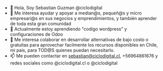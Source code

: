 - 👋 Hola, Soy Sebastian Guzman @ciclodigital
- 👀 Me interesa ayudar y apoyar a median@s, pequeñ@s y micro empresari@s en sus negocios y emprendimientos, y también aprender de toda esta gran comunidad
- 🌱 Actualmente estoy aprendiendo "codigo wordpress" y configuraciones de Odoo
- 💞️ Me interesa colaborar en desarrollar alternativas de bajo costo o gratuitas para aprovechar facilmente los recursos disponibles en Chile, mi pais, para TOD@S quienes puedan necesitarlo.
- 📫 Me pueden contactar en sebastian@ciclodigital.cl, +56964861676 y redes sociales como @ciclodigital.cl o @ciclodigital

<!---
ciclodigital/ciclodigital is a ✨ special ✨ repository because its `README.md` (this file) appears on your GitHub profile.
You can click the Preview link to take a look at your changes.
--->

